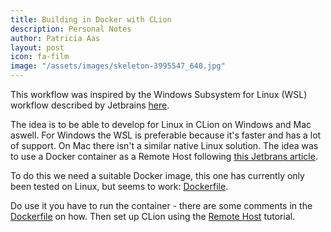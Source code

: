 ```yaml
---
title: Building in Docker with CLion
description: Personal Notes
author: Patricia Aas
layout: post
icon: fa-film
image: "/assets/images/skeleton-3995547_640.jpg"
---
```


This workflow was inspired by the Windows Subsystem for Linux (WSL) workflow described by Jetbrains [here][1].

The idea is to be able to develop for Linux in CLion on Windows and Mac aswell. For Windows the WSL is preferable because it's faster and has a lot of support. On Mac there isn't a similar native Linux solution. The idea was to use a Docker container as a Remote Host following [this Jetbrans article][2].

To do this we need a suitable Docker image, this one has currently only been tested on Linux, but seems to work: [Dockerfile][3].

Do use it you have to run the container - there are some comments in the [Dockerfile][3] on how. Then set up CLion using the [Remote Host][2] tutorial.

[1]: https://www.jetbrains.com/help/clion/how-to-use-wsl-development-environment-in-clion.html
[2]: https://www.jetbrains.com/help/clion/remote-projects-support.html
[3]: https://github.com/patricia-gallardo/c_on_linux/blob/master/toolchain/Dockerfile
